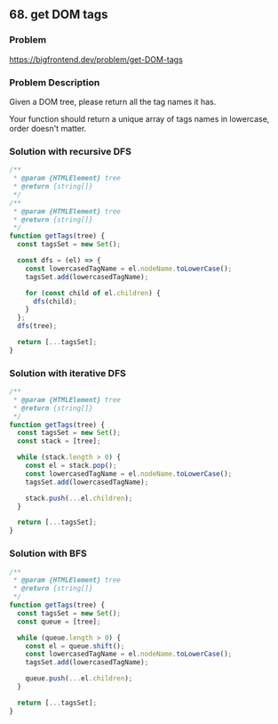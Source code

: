 ## 68. get DOM tags

### Problem

https://bigfrontend.dev/problem/get-DOM-tags

### Problem Description

Given a DOM tree, please return all the tag names it has.

Your function should return a unique array of tags names in lowercase, order doesn't matter.

### Solution with recursive DFS

```js
/**
 * @param {HTMLElement} tree
 * @return {string[]}
 */
/**
 * @param {HTMLElement} tree
 * @return {string[]}
 */
function getTags(tree) {
  const tagsSet = new Set();

  const dfs = (el) => {
    const lowercasedTagName = el.nodeName.toLowerCase();
    tagsSet.add(lowercasedTagName);

    for (const child of el.children) {
      dfs(child);
    }
  };
  dfs(tree);

  return [...tagsSet];
}
```

### Solution with iterative DFS

```js
/**
 * @param {HTMLElement} tree
 * @return {string[]}
 */
function getTags(tree) {
  const tagsSet = new Set();
  const stack = [tree];

  while (stack.length > 0) {
    const el = stack.pop();
    const lowercasedTagName = el.nodeName.toLowerCase();
    tagsSet.add(lowercasedTagName);

    stack.push(...el.children);
  }

  return [...tagsSet];
}
```

### Solution with BFS

```js
/**
 * @param {HTMLElement} tree
 * @return {string[]}
 */
function getTags(tree) {
  const tagsSet = new Set();
  const queue = [tree];

  while (queue.length > 0) {
    const el = queue.shift();
    const lowercasedTagName = el.nodeName.toLowerCase();
    tagsSet.add(lowercasedTagName);

    queue.push(...el.children);
  }

  return [...tagsSet];
}
```
